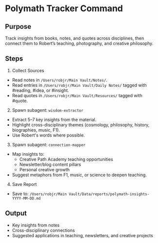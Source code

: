 # Polymath Tracker Command

## Purpose
Track insights from books, notes, and quotes across disciplines, then connect them to Robert’s teaching, photography, and creative philosophy.

## Steps

1. Collect Sources
- Read notes in `/Users/robjr/Main Vault/Notes/`.
- Read entries in `/Users/robjr/Main Vault/Daily Notes/` tagged with #reading, #idea, or #insight.
- Read quotes in `/Users/robjr/Main Vault/Resources/` tagged with #quote.

2. Spawn subagent: `wisdom-extractor`
- Extract 5–7 key insights from the material.
- Highlight cross-disciplinary themes (cosmology, philosophy, history, biographies, music, F1).
- Use Robert's words where possible.

3. Spawn subagent: `connection-mapper`
- Map insights to:
  - Creative Path Academy teaching opportunities
  - Newsletter/blog content pillars
  - Personal creative growth
- Suggest metaphors from F1, music, or science to deepen teaching.

4. Save Report
- Save to: `/Users/robjr/Main Vault/Data/reports/polymath-insights-YYYY-MM-DD.md`

## Output
- Key insights from notes
- Cross-disciplinary connections
- Suggested applications in teaching, newsletters, and creative projects